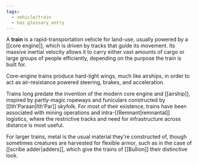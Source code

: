 ```yaml
---
tags:
  - vehicle/train
  - has_glossary_entry
---
```

A **train** is a rapid-transportation vehicle for land-use, usually powered by a [[core engine]], which is driven by tracks that guide its movement. Its massive inertial velocity allows it to carry either vast amounts of cargo or large groups of people efficiently, depending on the purpose the train is built for.

Core-engine trains produce hard-light wings, much like airships, in order to act as air-resistance powered steering, brakes, and acceleration.

Trains long predate the invention of the modern core engine and [[airship]], inspired by partly-magic ropeways and funiculars constructed by [[Ith'Paraan|Ith'Par]] skyfolk. For most of their existence, trains have been associated with mining operations and intra-[[Remnant|remnantal]] logistics, where the restrictive tracks and need for infrastructure across distance is most useful.

For larger trains, metal is the usual material they're constructed of, though sometimes creatures are harvested for flexible armor, such as in the case of [[scribe adder|adders]], which give the trains of [[Bullion]] their distinctive look.